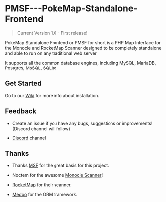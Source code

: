 # PMSF---PokeMap-Standalone-Frontend

> Current Version 1.0 - First release!

PokeMap Standalone Frontend or PMSF for short is a PHP Map Interface for the Monocle and RocketMap Scanner designed to be completely standalone and able to run on any traditional web server

It supports all the common database engines, including MySQL, MariaDB, Postgres, MsSQL, SQLite

## Get Started
Go to our [Wiki](https://github.com/Glennmen/PMSF/wiki) for more info about installation.

## Feedback
* Create an issue if you have any bugs, suggestions or improvements! (Discord channel will follow)

* [Discord](https://discord.gg/k2f88B2) channel

## Thanks

* Thanks [MSF](https://github.com/Nuro/MSF) for the great basis for this project.

* Noctem for the awesome [Monocle Scanner](https://github.com/Noctem/Monocle)!

* [RocketMap](https://github.com/RocketMap/RocketMap) for their scanner.

* [Medoo](http://medoo.in) for the ORM framework.